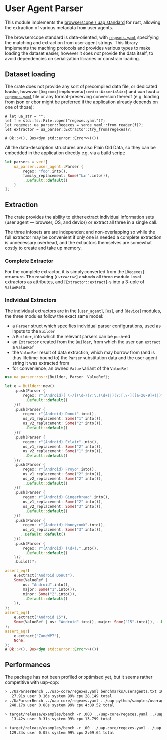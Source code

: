 # User Agent Parser

This module implements the [browserscope / uap
standard](https://github.com/ua-parser/uap-core) for rust, allowing
the extraction of various metadata from user agents.

The browserscope standard is data-oriented, with [`regexes.yaml`]
specifying the matching and extraction from user-agent strings. This
library implements the maching protocols and provides various types to
make loading the dataset easier, however it does *not* provide the
data itself, to avoid dependencies on serialization libraries or
constrain loading.

## Dataset loading

The crate does not provide any sort of precompiled data file, or
dedicated loader, however [`Regexes`] implements
[`serde::Deserialize`] and can load a [`regexes.yaml`] file or any
format-preserving conversion thereof (e.g. loading from json or cbor
might be preferred if the application already depends on one of
those):

```no_run
# let ua_str = "";
let f = std::fs::File::open("regexes.yaml")?;
let regexes: ua_parser::Regexes = serde_yaml::from_reader(f)?;
let extractor = ua_parser::Extractor::try_from(regexes)?;

# Ok::<(), Box<dyn std::error::Error>>(())
```

All the data-description structures are also Plain Old Data, so they
can be embedded in the application directly e.g. via a build script:

``` rust
let parsers = vec![
    ua_parser::user_agent::Parser {
        regex: "foo".into(),
        family_replacement: Some("bar".into()),
        ..Default::default()
    }
];
```
## Extraction

The crate provides the ability to either extract individual
information sets (user agent — browser, OS, and device) or extract all
three in a single call.

The three infosets are are independent and non-overlapping so while
the full extractor may be convenient if only one is needed a complete
extraction is unnecessary overhead, and the extractors themselves are
somewhat costly to create and take up memory.

### Complete Extractor

For the complete extractor, it is simply converted from the
[`Regexes`] structure. The resulting [`Extractor`] embeds all three
module-level extractors as attributes, and [`Extractor::extract`]-s
into a 3-uple of `ValueRef`s.


### Individual Extractors

The individual extractors are in the [`user_agent`], [`os`], and
[`device`] modules, the three modules follow the exact same model:

- a `Parser` struct which specifies individual parser configurations,
  used as inputs to the `Builder`
- a `Builder`, into which the relevant parsers can be `push`-ed
- an `Extractor` created from the `Builder`, from which the user can
  `extract` a `ValueRef`
- the `ValueRef` result of data extraction, which may borrow from (and
  is thus lifetime-bound to) the `Parser` substitution data and the
  user agent string it was extracted from
- for convenience, an owned `Value` variant of the `ValueRef`

``` rust
use ua_parser::os::{Builder, Parser, ValueRef};

let e = Builder::new()
    .push(Parser {
        regex: r"(Android)[ \-/](\d+)(?:\.(\d+)|)(?:[.\-]([a-z0-9]+)|)".into(),
        ..Default::default()
    })?
    .push(Parser {
        regex: r"(Android) Donut".into(),
        os_v1_replacement: Some("1".into()),
        os_v2_replacement: Some("2".into()),
        ..Default::default()
    })?
    .push(Parser {
        regex: r"(Android) Eclair".into(),
        os_v1_replacement: Some("2".into()),
        os_v2_replacement: Some("1".into()),
        ..Default::default()
    })?
    .push(Parser {
        regex: r"(Android) Froyo".into(),
        os_v1_replacement: Some("2".into()),
        os_v2_replacement: Some("2".into()),
        ..Default::default()
    })?
    .push(Parser {
        regex: r"(Android) Gingerbread".into(),
        os_v1_replacement: Some("2".into()),
        os_v2_replacement: Some("3".into()),
        ..Default::default()
    })?
    .push(Parser {
        regex: r"(Android) Honeycomb".into(),
        os_v1_replacement: Some("3".into()),
       ..Default::default()
    })?
    .push(Parser {
        regex: r"(Android) (\d+);".into(),
        ..Default::default()
    })?
    .build()?;

assert_eq!(
    e.extract("Android Donut"),
    Some(ValueRef {
        os: "Android".into(),
        major: Some("1".into()),
        minor: Some("2".into()),
        ..Default::default()
    }),
);
assert_eq!(
    e.extract("Android 15"),
    Some(ValueRef { os: "Android".into(), major: Some("15".into()), ..Default::default()}),
);
assert_eq!(
    e.extract("ZuneWP7"),
    None,
);
# Ok::<(), Box<dyn std::error::Error>>(())
```

## Performances

The package has not been profiled or optimised yet, but it seems
rather competitive with uap-cpp:

```sh
> ./UaParserBench ../uap-core/regexes.yaml benchmarks/useragents.txt 1000
   27.91s user 0.16s system 99% cpu 28.149 total
> ./UaParserBench ../uap-core/regexes.yaml ../uap-python/samples/useragents.txt 100
  248.17s user 0.88s system 99% cpu 4:09.52 total
```

```sh
> target/release/examples/bench -r 1000 ../uap-core/regexes.yaml ../uap-cpp/benchmarks/useragents.txt
   13.42s user 0.31s system 99% cpu 13.799 total

> target/release/examples/bench -r 100 ../uap-core/regexes.yaml ../uap-python/samples/useragents.txt
  129.34s user 0.05s system 99% cpu 2:09.64 total
```

[`regexes.yaml`]: https://github.com/ua-parser/uap-core/blob/master/regexes.yaml
